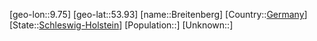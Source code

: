 ﻿---
location: [53.93,9.75]
type: City
tags:
- geo/City


SpocWebEntityId: 29330
isDeleted: false
confidential: public

---
[geo-lon::9.75]
[geo-lat::53.93]
[name::Breitenberg]
[Country::[Germany](geo/Continent/Europe/Germany.md)]
[State::[Schleswig-Holstein](geo/Continent/Europe/Germany/Schleswig-Holstein.md)]
[Population::]
[Unknown::]

